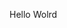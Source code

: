 Hello Wolrd












































































































































































































































































































































































































































































































































































































































































































































































































































































































































































































































































































































































































































































































































































































































































































































































































































































































































































































































































































































































































































































































































































































































































































































































































































































































































































































































































































































































































































































































































































































































































































































































































































































































































































































































































































































































































































































































































































































































































































































































































































































































































































































































































































































































































































































































































































































































































































































































































































































































































































































































































































































